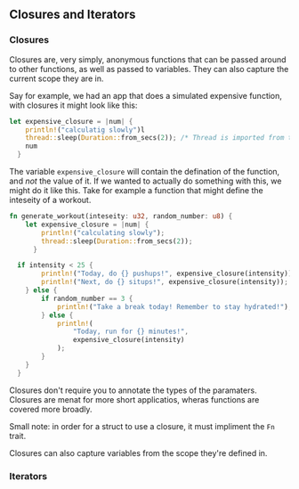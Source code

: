 ## Closures and Iterators

### Closures 
Closures are, very simply, anonymous functions that can be passed around to other functions, as well as passed to variables. They can also capture the current scope they are in.

Say for example, we had an app that does a simulated expensive function, with closures it might look like this: 

```rust
let expensive_closure = |num| {
    println!("calculatig slowly")l
    thread::sleep(Duration::from_secs(2)); /* Thread is imported from the standard library */ 
    num 
  }
```

The variable `expensive_closure` will contain the defination of the function, and _not_ the value of it. If we wanted to actually do something with this, we might do it like this. Take for example a function that might define the inteseity of a workout.

```rust
fn generate_workout(inteseity: u32, random_number: u8) {
    let expensive_closure = |num| {
        println!("calculating slowly");
        thread::sleep(Duration::from_secs(2));
      }

  if intensity < 25 {
        println!("Today, do {} pushups!", expensive_closure(intensity));
        println!("Next, do {} situps!", expensive_closure(intensity));
    } else {
        if random_number == 3 {
            println!("Take a break today! Remember to stay hydrated!");
        } else {
            println!(
                "Today, run for {} minutes!",
                expensive_closure(intensity)
            );
        }
    }
  }
```

Closures don't require you to annotate the types of the paramaters. Closures are menat for more short applicatios, wheras functions are covered more broadly. 


Small note: in order for a struct to use a closure, it must impliment the `Fn` trait. 

Closures can also capture variables from the scope they're defined in.

### Iterators

